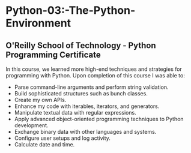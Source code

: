 # Python-03:-The-Python-Environment
O'Reilly School of Technology - Python Programming Certificate
--------------------------------------------------------------

In this course, we learned more high-end techniques and strategies for programming with Python. Upon completion of this course I was able to:

* Parse command-line arguments and perform string validation.
* Build sophisticated structures such as bunch classes.
* Create my own APIs.
* Enhance my code with iterables, iterators, and generators.
* Manipulate textual data with regular expressions.
* Apply advanced object-oriented programming techniques to Python development.
* Exchange binary data with other languages and systems.
* Configure user setups and log activity.
* Calculate date and time.
